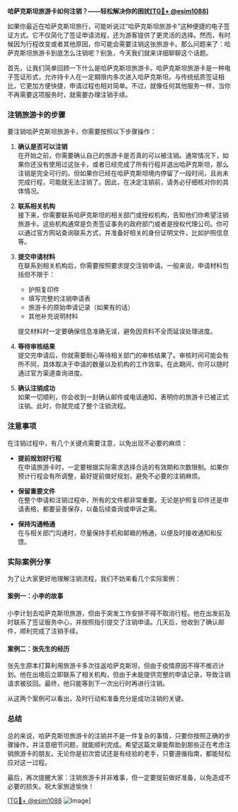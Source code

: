 **哈萨克斯坦旅游卡如何注销？——轻松解决你的困扰[[TG💪+ @esim1088](https://t.me/s/esim1088)]**

如果你最近在哈萨克斯坦旅行，可能听说过“哈萨克斯坦旅游卡”这种便捷的电子签证方式。它不仅简化了签证申请流程，还为游客提供了更灵活的选择。然而，有时候因为行程改变或者其他原因，你可能会需要注销这张旅游卡。那么问题来了：哈萨克斯坦旅游卡到底怎么注销呢？别急，今天我们就来详细聊聊这个话题。

首先，让我们简单回顾一下什么是哈萨克斯坦旅游卡。哈萨克斯坦旅游卡是一种电子签证形式，允许持卡人在一定期限内多次进入哈萨克斯坦。与传统纸质签证相比，它更加方便快捷，申请过程也相对简单。不过，就像任何其他服务一样，当你不再需要这项服务时，就需要办理注销手续。

### 注销旅游卡的步骤

要注销哈萨克斯坦旅游卡，你需要按照以下步骤操作：

1. **确认是否可以注销**  
   在开始之前，你需要确认自己的旅游卡是否真的可以被注销。通常情况下，如果你还没有使用过这张卡，或者已经完成了所有行程并退出哈萨克斯坦，那么注销是完全可行的。但如果你已经在哈萨克斯坦境内停留了一段时间，且尚未完成行程，可能就无法注销了。因此，在决定注销前，请务必仔细核对你的具体情况。

2. **联系相关机构**  
   接下来，你需要联系哈萨克斯坦的相关部门或授权机构，告知他们你希望注销旅游卡。这些机构通常是负责签证事务的政府部门或者是授权代理公司。你可以通过官方网站查询联系方式，并准备好相关的身份证明文件，比如护照信息等。

3. **提交申请材料**  
   在联系到相关机构后，你需要按照要求提交注销申请。一般来说，申请材料包括但不限于：  
   - 护照复印件  
   - 填写完整的注销申请表  
   - 旅游卡的原始申请记录（如果有的话）  
   - 其他补充说明材料  

   提交材料时一定要确保信息准确无误，避免因资料不全而延误处理进度。

4. **等待审核结果**  
   提交完申请后，你就需要耐心等待相关部门的审核结果了。审核时间可能会有所不同，具体取决于申请的数量以及机构的工作效率。在此期间，你可以随时通过官方渠道查询进度。

5. **确认注销成功**  
   如果一切顺利，你会收到一封确认邮件或电话通知，表明你的旅游卡已被正式注销。此时，你就完成了整个注销流程。

### 注意事项

在注销过程中，有几个关键点需要注意，以免出现不必要的麻烦：

- **提前规划好行程**  
  在申请旅游卡时，一定要根据实际需求选择合适的有效期和次数限制。如果你预计行程会有所调整，最好提前做好规划，避免不必要的注销麻烦。

- **保留重要文件**  
  在整个申请和注销过程中，所有的文件都非常重要。无论是护照复印件还是申请表格，都要妥善保存，以备后续查询或申诉之需。

- **保持沟通畅通**  
  在与相关部门沟通时，尽量保持手机和邮箱的畅通，以便及时接收通知和反馈。

### 实际案例分享

为了让大家更好地理解注销流程，我们不妨来看几个实际案例：

#### 案例一：小李的故事  
小李计划去哈萨克斯坦旅游，但由于突发工作安排不得不取消行程。他在出发前及时联系了签证服务中心，并按照指引提交了注销申请。几天后，他收到了确认邮件，顺利完成了注销手续。

#### 案例二：张先生的经历  
张先生原本打算利用旅游卡多次往返哈萨克斯坦，但由于疫情原因不得不推迟计划。他在出境后立即联系了相关机构，但由于未能提供完整的申请记录，导致注销请求被驳回。最终，他只能等到下一次出行时再进行注销。

从这两个案例可以看出，及时行动和准备充分是成功注销的关键。

### 总结

总的来说，哈萨克斯坦旅游卡的注销并不是一件复杂的事情，只要你按照正确的步骤操作，并注意细节问题，就能顺利完成。希望这篇文章能帮助到那些正在考虑注销旅游卡的朋友。无论你是初次尝试还是有经验的老手，只要遵循指南，都能轻松应对这一过程。

最后，再次提醒大家：注销旅游卡并非难事，但一定要提前做好准备，以免造成不必要的损失。祝大家旅途愉快！

[[TG💪+ @esim1088](https://t.me/s/esim1088) ![Image](https://i.postimg.cc/4NQfJmqS/Snipaste-2025-05-13-00-14-12.png)]
